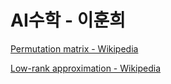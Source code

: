 # AI수학 - 이훈희

[Permutation matrix - Wikipedia](https://en.wikipedia.org/wiki/Permutation_matrix)

[Low-rank approximation - Wikipedia](https://en.wikipedia.org/wiki/Low-rank_approximation)